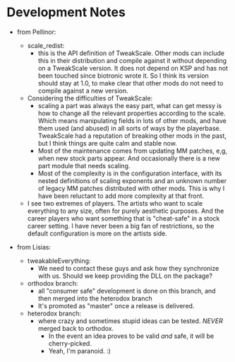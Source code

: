 # Development Notes

* from Pellinor:
	 * scale_redist:
	 	* this is the API definition of TweakScale. Other mods can include this in their distribution and compile against it without depending on a TweakScale version. It does not depend on KSP and has not been touched since biotronic wrote it. So I think its version should stay at 1.0, to make clear that other mods do not need to compile against a new version﻿.
	* Considering the difficulties of TweakScale:
		* scaling a part was always the easy part, what can get messy is how to change all the relevant properties according to the scale. Which means manipulating fields in lots of other mods, and have them used (and abused) in all sorts of ways by the playerbase. TweakScale had a reputation of breaking other mods in the past, but I think things are quite calm and stable now.
		* Most of the maintenance comes from updating MM patches, e,g, when new stock parts appear. And occasionally there is a new part module that needs scaling.
		* Most of the complexity is in the configuration interface, with its nested definitions of scaling exponents and an unknown number of legacy MM patches distributed with other mods. This is why I have been reluctant to add more complexity at that front.
	* I see two extremes of players. The artists who want to scale everything to any size, often for purely aesthetic purposes. And the career players who want something that is "cheat-safe" in a stock career setting. I have never been a big fan of restrictions, so the default configuration is more on the artists side.

* from Lisias:
	* tweakableEverything﻿:
		* We need to contact these guys and ask how they synchronize with us. Should we keep providing the DLL on the package? 
	* orthodox branch:
		* all "consumer safe" development is done on this branch, and then merged into the heterodox branch
		* It's promoted as "master" once a release is delivered.
	* heterodox branch:
		* where crazy and sometimes stupid ideas can be tested. *NEVER* merged back to orthodox.
			* In the event an idea proves to be valid *and* safe, it will be cherry-picked.
			* Yeah, I'm paranoid. :) 
